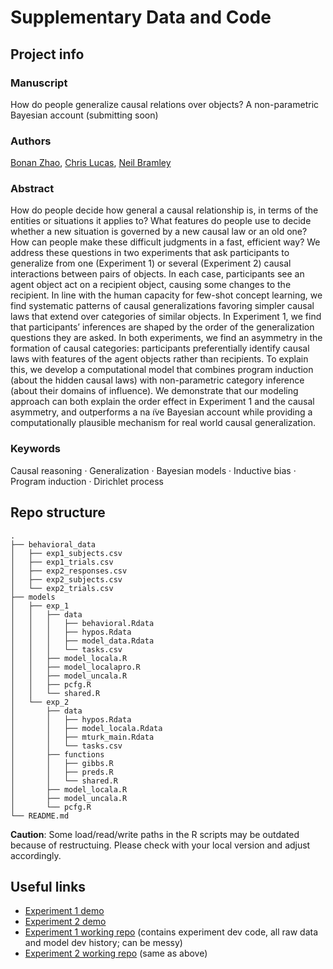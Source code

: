 # Supplementary Data and Code

## Project info

### Manuscript
How do people generalize causal relations over objects? A non-parametric Bayesian account (submitting soon)

### Authors
[Bonan Zhao](http://bramleylab.ppls.ed.ac.uk/member/bonan/),
[Chris Lucas](https://homepages.inf.ed.ac.uk/clucas2/),
[Neil Bramley](http://bramleylab.ppls.ed.ac.uk/member/neil/)

### Abstract
How do people decide how general a causal relationship is, in terms of the entities or situations it applies to? What features do people use to decide whether a new situation is governed by a new causal law or an old one? How can people make these difficult judgments in a fast, efficient way? We address these questions in two experiments that ask participants to generalize from one (Experiment 1) or several (Experiment 2) causal interactions between pairs of objects. In each case, participants see an agent object act on a recipient object, causing some changes to the recipient. In line with the human capacity for few-shot concept learning, we find systematic patterns of causal generalizations favoring simpler causal laws that extend over categories of similar objects. In Experiment 1, we find that participants’ inferences are shaped by the order of the generalization questions they are asked. In both experiments, we find an asymmetry in the formation of causal categories: participants preferentially identify causal laws with features of the agent objects rather than recipients. To explain this, we develop a computational model that combines program induction (about the hidden causal laws) with non-parametric category inference (about their domains of influence). We demonstrate that our modeling approach can both explain the order effect in Experiment 1 and the causal asymmetry, and outperforms a na ̈ıve Bayesian account while providing a computationally plausible mechanism for real world causal generalization.

### Keywords
Causal reasoning · Generalization · Bayesian models · Inductive bias · Program induction · Dirichlet process

## Repo structure
```
.
├── behavioral_data
│   ├── exp1_subjects.csv
│   ├── exp1_trials.csv
│   ├── exp2_responses.csv
│   ├── exp2_subjects.csv
│   └── exp2_trials.csv
├── models
│   ├── exp_1
│   │   ├── data
│   │   │   ├── behavioral.Rdata
│   │   │   ├── hypos.Rdata
│   │   │   ├── model_data.Rdata
│   │   │   └── tasks.csv
│   │   ├── model_locala.R
│   │   ├── model_localapro.R
│   │   ├── model_uncala.R
│   │   ├── pcfg.R
│   │   └── shared.R
│   └── exp_2
│       ├── data
│       │   ├── hypos.Rdata
│       │   ├── model_locala.Rdata
│       │   ├── mturk_main.Rdata
│       │   └── tasks.csv
│       ├── functions
│       │   ├── gibbs.R
│       │   ├── preds.R
│       │   └── shared.R
│       ├── model_locala.R
│       ├── model_uncala.R
│       └── pcfg.R
└── README.md
```
**Caution**: Some load/read/write paths in the R scripts may be outdated because of restructuing. Please check with your local version and adjust accordingly.

## Useful links
- [Experiment 1 demo](http://bramleylab.ppls.ed.ac.uk/experiments/bnz/magic_stones/index.html)
- [Experiment 2 demo](http://bramleylab.ppls.ed.ac.uk/experiments/bnz/myst/p/welcome.html)
- [Experiment 1 working repo](https://github.com/zhaobn/magic-stones) (contains experiment dev code, all raw data and model dev history; can be messy)
- [Experiment 2 working repo](https://github.com/zhaobn/mysterious-stones) (same as above)
